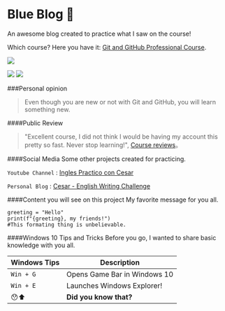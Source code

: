 
# Blue Blog 🧿
 An awesome blog created to practice what I saw on the course!

Which course? Here you have it: [Git and GitHub Professional Course](https://platzi.com/cursos/git-github/?utm_source=google&utm_medium=cpc&utm_campaign=11666708760&utm_adgroup=&utm_content=&&gclid=Cj0KCQiA0fr_BRDaARIsAABw4EtfrcFsya-0WjAA3nZ_OQs1WvgWM-5WlvdCaijwmnDqEGJFdj645SkaAkyJEALw_wcB&gclsrc=aw.ds).

![](https://www.facebook.com/photo?fbid=110181744331307&set=a.105643161451832)

![](https://img.shields.io/github/stars/pandao/editor.md.svg) ![](https://img.shields.io/github/forks/pandao/editor.md.svg)

###Personal opinion

> Even though you are new or not with Git and GitHub, you will learn something new. 

####Public Review
> "Excellent course, I did not think I would be having my account this pretty so fast. Never stop learning!", [Course  reviews](https://platzi.com/cursos/git-github/opiniones/1/)。

####Social Media
Some other projects created for practicing.

`Youtube Channel` : [Ingles Practico con Cesar](https://www.youtube.com/watch?v=NuIiEnMTuwk&t=5s)

`Personal Blog` : [Cesar - English Writing Challenge](https://cesarwritingchallenge.blogspot.com/)

####Content you will see on this project
My favorite message for you all.

    
	greeting = "Hello"
    print(f"{greeting}, my friends!")
	#This formating thing is unbelievable.
    
####Windows 10 Tips and Tricks
 Before you go, I wanted to share basic knowledge with you all.

| Windows Tips | Description                    |
| ------------- | ------------------------------ |
| `Win + G`      | Opens Game Bar in Windows 10       |
| `Win + E`   | Launches Windows Explorer!     |
| 😯⬆  | **Did you know that?**     |





